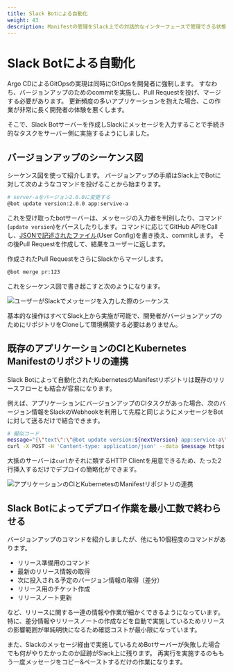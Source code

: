 ```yaml
---
title: Slack Botによる自動化
weight: 43
description: Manifestの管理をSlack上での対話的なインターフェースで管理できる状態を構築しました。これにより、アプリケーション開発者がKubernetesを意識せずにスムーズに更新できる状態を実現しています。
---
```


# Slack Botによる自動化

Argo CDによるGitOpsの実現は同時にGitOpsを開発者に強制します。
すなわち、バージョンアップのためのcommitを実施し、Pull Requestを投げ、マージする必要があります。
更新頻度の多いアプリケーションを抱えた場合、この作業が非常に長く開発者の体験を悪くします。

そこで、Slack Botサーバーを作成しSlackにメッセージを入力することで手続き的なタスクをサーバー側に実施するようにしました。

## バージョンアップのシーケンス図

シーケンス図を使って紹介します。
バージョンアップの手順はSlack上でBotに対して次のようなコマンドを投げることから始まります。

```bash
# server-aをバージョン2.0.0に変更する
@bot update version:2.0.0 app:servive-a
```

これを受け取ったbotサーバーは、メッセージの入力者を判別したり、コマンド(`update version`)をパースしたりします。コマンドに応じてGitHub APIをCallし、[JSONで記述されたファイル](../../manifest/kubernetes-manifest-generator-architecture)(User Config)を書き換え、commitします。
その後Pull Requestを作成して、結果をユーザーに返します。

作成されたPull RequestをさらにSlackからマージします。

```bash
@bot merge pr:123
```

これをシーケンス図で書き起こすと次のようになります。

![ユーザーがSlackでメッセージを入力した際のシーケンス](../slack-bot-sequence-1.svg)

基本的な操作はすべてSlack上から実施が可能で、開発者がバージョンアップのためにリポジトリをCloneして環境構築する必要はありません。

## 既存のアプリケーションのCIとKubernetes Manifestのリポジトリの連携

Slack Botによって自動化されたKubernetesのManifestリポジトリは既存のリリースフローとも結合が容易になります。

例えば、アプリケーションにバージョンアップのCIタスクがあった場合、次のバージョン情報をSlackのWebhookを利用して先程と同じようにメッセージをBotに対して送るだけで結合できます。

```bash
# 擬似コード
message="{\"text\":\"@bot update version:${nextVersion} app:service-a\"}"
curl -X POST -H 'Content-type: application/json' --data $message https://hooks.slack.com/services/{your_id}
```

大抵のサーバーは`curl`かそれに類するHTTP Clientを用意できるため、たった2行挿入するだけでデプロイの簡略化ができます。

![アプリケーションのCIとKubernetesのManifestリポジトリの連携](../slack-bot-sequence-2.svg)

## Slack Botによってデプロイ作業を最小工数で終わらせる

バージョンアップのコマンドを紹介しましたが、他にも10個程度のコマンドがあります。

* リリース準備用のコマンド
* 最新のリリース情報の取得
* 次に投入される予定のバージョン情報の取得（差分）
* リリース用のチケット作成
* リリースノート更新

など、リリースに関する一連の情報や作業が細かくできるようになっています。
特に、差分情報やリリースノートの作成などを自動で実施しているためリリースの影響範囲が単純明快になるため確認コストが最小限になっています。

また、Slackのメッセージ経由で実施しているためBotサーバーが失敗した場合でも何がやりたかったのか証跡がSlack上に残ります。
再実行を実施するのももう一度メッセージをコピー&ペーストするだけの作業になります。


